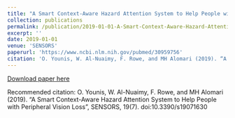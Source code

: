 ```yaml
---
title: "A Smart Context-Aware Hazard Attention System to Help People with Peripheral Vision Loss"
collection: publications
permalink: /publication/2019-01-01-A-Smart-Context-Aware-Hazard-Attention-System-to-Help-People-with-Peripheral-Vision-Loss
excerpt: ''
date: 2019-01-01
venue: 'SENSORS'
paperurl: 'https://www.ncbi.nlm.nih.gov/pubmed/30959756'
citation: 'O. Younis, W. Al-Nuaimy, F. Rowe, and MH Alomari (2019). “A Smart Context-Aware Hazard Attention System to Help People with Peripheral Vision Loss”, SENSORS, 19(7). doi:10.3390/s19071630'
---
```


[Download paper here](https://www.ncbi.nlm.nih.gov/pubmed/30959756)

Recommended citation:
O. Younis, W. Al-Nuaimy, F. Rowe, and MH Alomari (2019). “A Smart Context-Aware Hazard Attention System to Help People with Peripheral Vision Loss”, SENSORS, 19(7). doi:10.3390/s19071630
